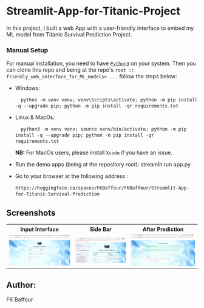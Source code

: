 # Streamlit-App-for-Titanic-Project

In this project, I built a web App with a user-friendly interface to embed my ML model from Titanic Survival Prediction Project.

### Manual Setup

For manual installation, you need to have [`Python3`](https://www.python.org/) on your system. Then you can clone this repo and being at the repo's `root :: friendly_web_interface_for_ML_models> ...`  follow the steps below:

- Windows:
        
        python -m venv venv; venv\Scripts\activate; python -m pip install -q --upgrade pip; python -m pip install -qr requirements.txt  

- Linux & MacOs:
        
        python3 -m venv venv; source venv/bin/activate; python -m pip install -q --upgrade pip; python -m pip install -qr requirements.txt  

    **NB:** For MacOs users, please install `Xcode` if you have an issue.



- Run the demo apps (being at the repository root):
        streamlit run app.py

- Go to your browser at the following address :
        
      https://huggingface.co/spaces/FKBaffour/FKBaffour/Streamlit-App-for-Titanic-Survival-Prediction
        
## Screenshots

<table>
    <tr>
        <th>Input Interface</th>
        <th>Side Bar</th>
        <th>After Prediction</th>
    </tr>
    <tr>
        <td><img src="./images/screen3.png"/></td>
        <td><img src="./images/screen1.png"/></td>
        <td><img src="./images/screen2.png"/></td>
    </tr>
</table>

## Author:
FK Baffour